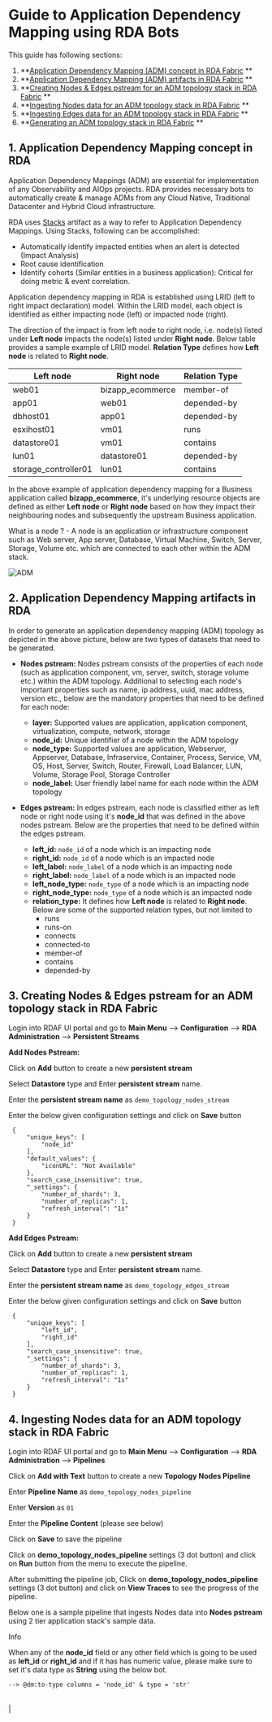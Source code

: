  



# Guide to Application Dependency Mapping using RDA Bots

This guide has following sections:

1.  **[Application Dependency Mapping (ADM) concept in RDA Fabric](#section_1)
    **
2.  **[Application Dependency Mapping (ADM) artifacts in RDA Fabric](#section_2)
    **
3.  **[Creating Nodes & Edges pstream for an ADM topology stack in RDA Fabric](#section_3)
    **
4.  **[Ingesting Nodes data for an ADM topology stack in RDA Fabric](#section_4)
    **
5.  **[Ingesting Edges data for an ADM topology stack in RDA Fabric](#section_5)
    **
6.  **[Generating an ADM topology stack in RDA Fabric](#section_6)
    **

## 1\. Application Dependency Mapping concept in RDA

Application Dependency Mappings (ADM) are essential for implementation of any Observability and AIOps projects. RDA provides necessary bots to automatically create & manage ADMs from any Cloud Native, Traditional Datacenter and Hybrid Cloud infrastructure.

RDA uses [Stacks](/beginners_guide/data_at_rest/#3-application-dependency-mappings-stacks)
 artifact as a way to refer to Application Dependency Mappings. Using Stacks, following can be accomplished:

*   Automatically identify impacted entities when an alert is detected (Impact Analysis)
*   Root cause identification
*   Identify cohorts (Similar entities in a business application): Critical for doing metric & event correlation.

Application dependency mapping in RDA is established using LRID (left to right impact declaration) model. Within the LRID model, each object is identified as either impacting node (left) or impacted node (right).

The direction of the impact is from left node to right node, i.e. node(s) listed under **Left node** impacts the node(s) listed under **Right node**. Below table provides a sample example of LRID model. **Relation Type** defines how **Left node** is related to **Right node**.

| Left node | Right node | Relation Type |
| --- | --- | --- |
| web01 | bizapp\_ecommerce | member-of |
| app01 | web01 | depended-by |
| dbhost01 | app01 | depended-by |
| esxihost01 | vm01 | runs |
| datastore01 | vm01 | contains |
| lun01 | datastore01 | depended-by |
| storage\_controller01 | lun01 | contains |

In the above example of application dependency mapping for a Business application called **bizapp\_ecommerce**, it's underlying resource objects are defined as either **Left node** or **Right node** based on how they impact their neighbouring nodes and subsequently the upstream Business application.

What is a node ? - A node is an application or infrastructure component such as Web server, App server, Database, Virtual Machine, Switch, Server, Storage, Volume etc. which are connected to each other within the ADM stack.

![ADM](https://bot-docs.cloudfabrix.io/images/guide/cfx_adm.png)

## 2\. Application Dependency Mapping artifacts in RDA

In order to generate an application dependency mapping (ADM) topology as depicted in the above picture, below are two types of datasets that need to be generated.

*   **Nodes pstream:** Nodes pstream consists of the properties of each node (such as application component, vm, server, switch, storage volume etc.) within the ADM topology. Additional to selecting each node's important properties such as name, ip address, uuid, mac address, version etc., below are the mandatory properties that need to be defined for each node:
    
    *   **layer:** Supported values are application, application component, virtualization, compute, network, storage
    *   **node\_id:** Unique identifier of a node within the ADM topology
    *   **node\_type:** Supported values are application, Webserver, Appserver, Database, Infraservice, Container, Process, Service, VM, OS, Host, Server, Switch, Router, Firewall, Load Balancer, LUN, Volume, Storage Pool, Storage Controller
    *   **node\_label:** User friendly label name for each node within the ADM topology
*   **Edges pstream:** In edges pstream, each node is classified either as left node or right node using it's **node\_id** that was defined in the above nodes pstream. Below are the properties that need to be defined within the edges pstream.
    
    *   **left\_id:** `node_id` of a node which is an impacting node
    *   **right\_id:** `node_id` of a node which is an impacted node
    *   **left\_label:** `node_label` of a node which is an impacting node
    *   **right\_label:** `node_label` of a node which is an impacted node
    *   **left\_node\_type:** `node_type` of a node which is an impacting node
    *   **right\_node\_type:** `node_type` of a node which is an impacted node
    *   **relation\_type:** It defines how **Left node** is related to **Right node**. Below are some of the supported relation types, but not limited to
        *   runs
        *   runs-on
        *   connects
        *   connected-to
        *   member-of
        *   contains
        *   depended-by

## 3\. Creating Nodes & Edges pstream for an ADM topology stack in RDA Fabric

Login into RDAF UI portal and go to **Main Menu** --> **Configuration** --> **RDA Administration** --> **Persistent Streams**

**Add Nodes Pstream:**

Click on **Add** button to create a new **persistent stream**

Select **Datastore** type and Enter **persistent stream** name.

Enter the **persistent stream name** as `demo_topology_nodes_stream`

Enter the below given configuration settings and click on **Save** button
```
 { 
     "unique_keys": [ 
         "node_id" 
     ], 
     "default_values": { 
         "iconURL": "Not Available" 
     }, 
     "search_case_insensitive": true, 
     "_settings": { 
         "number_of_shards": 3, 
         "number_of_replicas": 1, 
         "refresh_interval": "1s" 
     } 
 }

```

**Add Edges Pstream:**

Click on **Add** button to create a new **persistent stream**

Select **Datastore** type and Enter **persistent stream** name.

Enter the **persistent stream name** as `demo_topology_edges_stream`

Enter the below given configuration settings and click on **Save** button
```
 { 
     "unique_keys": [ 
         "left_id", 
         "right_id" 
     ], 
     "search_case_insensitive": true, 
     "_settings": { 
         "number_of_shards": 3, 
         "number_of_replicas": 1, 
         "refresh_interval": "1s" 
     } 
 }

```

## 4\. Ingesting Nodes data for an ADM topology stack in RDA Fabric

Login into RDAF UI portal and go to **Main Menu** --> **Configuration** --> **RDA Administration** --> **Pipelines**

Click on **Add with Text** button to create a new **Topology Nodes Pipeline**

Enter **Pipeline Name** as `demo_topology_nodes_pipeline`

Enter **Version** as `01`

Enter the **Pipeline Content** (please see below)

Click on **Save** to save the pipeline

Click on **demo\_topology\_nodes\_pipeline** settings (3 dot button) and click on **Run** button from the menu to execute the pipeline.

After submitting the pipeline job, Click on **demo\_topology\_nodes\_pipeline** settings (3 dot button) and click on **View Traces** to see the progress of the pipeline.

Below one is a sample pipeline that ingests Nodes data into **Nodes pstream** using 2 tier application stack's sample data.

Info

When any of the **node\_id** field or any other field which is going to be used as **left\_id** or **right\_id** and if it has has numeric value, please make sure to set it's data type as **String** using the below bot.


```
--> @dm:to-type columns = 'node_id' & type = 'str'
```

|     |     |
| --- | --- |
| 
<br>  
<br>  
<br>  
<br>  
<br>  
<br>  
<br>  
<br>  
<br> 
<br> 
<br> 
<br> 
<br> 
<br> 
<br> 
<br> 
<br> 
<br> 
<br> 
<br> 
<br> 
<br> 
<br> 
<br> 
<br> 
<br> 
<br> 
<br> 
<br> 
<br> 
<br> 
<br> 
<br> 
<br> 
<br> 
<br> 
<br> 
<br> 
<br> 
<br> 
<br> 
<br> 
<br> 
<br> 
<br> 
<br> 
<br> 
<br> 
<br> 
<br> 
<br> 
<br> 
<br> 
<br> 
<br> 
<br> 
<br> 
<br> 
<br> 
<br> 
<br> 
<br> 
<br> 
<br> 
<br> 
<br> 
<br> 
<br> 
<br> 
<br> 
<br> 
<br> 
<br> 
<br> 
<br> 
<br> 
<br> 
<br> 
<br> 
<br> 
<br> 
<br> 
<br> 
<br> 
<br> 
<br> 
<br> 
<br> 
<br> 
<br> 
<br> 
<br> 
<br> 
<br> 
<br> 
<br> 
<br> 
<br> 
<br>
<br>
<br>
<br>
<br>
<br>
<br>
<br>
<br>
<br>
<br>
<br>
<br>
<br>
<br>
<br>
<br>
<br>
<br>
<br>
<br>
<br>
<br>
<br>
<br>
<br>
<br>
<br>
<br>
<br>
<br>
<br>
<br>
<br>
<br>
<br>
<br>
<br>
<br>
<br>
<br>
<br>
<br>
<br>
<br>
<br>
<br>
<br>
<br>
<br>
<br>
<br>
<br>
<br>
<br>
<br>
<br>
<br>
<br>
<br>
<br>
<br>
<br>
<br>
<br>
<br>
<br>
<br>
<br>
<br>
<br>
<br>
<br>
<br>
<br>
<br>
<br>
<br>
<br>
<br>
<br>
<br>
<br>
<br>
<br>
<br>
<br>
<br>
<br>
<br>
<br>
<br>
<br>
<br>
<br>
<br>
<br>
<br>
<br>
<br>
<br>
<br>
<br>
<br>
<br>
<br>
<br>
<br>
<br>
<br>
<br>
<br>
<br>
<br>
<br>
<br>
<br>
<br>
<br>
<br>
<br>
<br>
<br>
<br>
<br>
<br>
<br>
<br>
<br>
<br>
<br>
<br>
<br>
<br>
<br>
<br>
<br>
<br>
<br>
<br>
<br>
 | `## A Sample RDA pipeline to create ADM nodes and writes into Nodes pstream using the demo data ## The Demo data was generated from an APM tool which has the inventory data of one or more Business applications, ## Web/App services, Database services etc. ## Step-1: ## Load the business application dataset and define each business application node's properties. ## Start a new block in the pipeline @c:new-block     ## Load the demo business application dataset     --> @files:loadfile             filename = 'https://bot-docs.cloudfabrix.io/data/datasets/demo_adm_biz_application_dataset.csv'     ## Filter stale applications if there are any     --> *dm:filter app_name does not contain 'Petclinic'     ## Add a new field called 'layer' and define it as 'Application'     --> @dm:eval             layer = "'Application'"     ## Add a new field called 'node_type' and define it as 'Application'     --> @dm:eval             node_type = "'Application'"     ## Clone the field 'app_name' to 'node_label'     --> @dm:map             from = 'app_name' & to = 'node_label'     ## Clone the field 'app_id' to 'node_id'     --> @dm:map             from = 'app_id' & to = 'node_id'     ## Set the app_id & node_id columns / field's data type as String     --> @dm:to-type columns = 'app_id,node_id' & type = 'str'     ## Save the business application nodes data as a temporary in-memory dataset for further use within this pipeline     --> @dm:save             name = 'temp-biz_application_nodes'     ## Write to Topology Nodes Pstream     --> @rn:write-stream name = 'demo_topology_nodes_stream' ## Step-2: ## Load the database services dataset and define each database service's node properties. ## Start a new block in the pipeline --> @c:new-block     ## Load the demo database service connections dataset     --> @files:loadfile             filename = 'https://bot-docs.cloudfabrix.io/data/datasets/demo_adm_apps_to_db_conn_dataset.csv'     ## Filter the records from 'exitPointType' field if it contains DB and JDBC values, remove any stale application connections and get the required fields     --> *dm:filter             exitPointType contains 'DB\|JDBC' &             app_name does not contain 'Petclinic'             get HOST,app_name     ## Remove the duplicate records using HOST field     --> @dm:dedup             columns = 'HOST'     ## Save the database service connections data as a temporary in-memory dataset for further use within this pipeline     --> @dm:save             name = 'temp-db_backend_connections' ## Start a new block in the pipeline --> @c:new-block     ## Load the demo database servers dataset     --> @files:loadfile             filename = 'https://bot-docs.cloudfabrix.io/data/datasets/demo_adm_db_server_nodes_dataset.csv'     ## Filter the records that contain any stale DB services and get the required fields and rename them     --> *dm:filter name does not contain 'linux-petclinic-db01'             get host as 'db_dns_name',ipAddress as 'db_ip_address',name as 'db_hostname',id as 'db_id'     ## Set the db_id column / field's data type as String     --> @dm:to-type columns = 'db_id' & type = 'str'     ## Remove the duplicate records using db_ip_address field     --> @dm:dedup             columns = 'db_ip_address'     ## Save the database servers data as a temporary in-memory dataset for further use within this pipeline     --> @dm:save             name = 'temp-db_servers' ## Start a new block in the pipeline --> @c:new-block     ## Reload the saved in-memory dataset 'temp-db_servers'     --> @dm:recall             name = 'temp-db_servers'     ## Enrich the DB server dataset with DB service connections dataset and add the app_name field     --> @dm:enrich             dict = 'temp-db_backend_connections' &             src_key_cols = 'db_ip_address' &             dict_key_cols = 'HOST' &             enrich_cols = 'app_name'     ## Remove/Exclude a field called HOST     --> @dm:selectcolumns             exclude = '^HOST$'     ## Add a new field called 'layer' and define it as 'Application Component'     --> @dm:eval             layer = "'Application Component'"     ## Add a new field called 'node_type' and define it as 'Database'     --> @dm:eval             node_type = "'Database'"     ## Rename the field 'db_id' as 'node_id'     --> @dm:rename-columns             node_id = 'db_id'     ## Derive database node's 'node_label' field from other fields 'db_hostname' & 'node_type'     --> @dm:map             from = 'db_hostname' &             to = 'node_label'     ## Enrich the database node's dataset with business application's node_id     --> @dm:enrich             dict = 'temp-biz_application_nodes' &             src_key_cols = 'app_name' &             dict_key_cols = 'app_name' &             enrich_cols = 'app_id' &             enrich_cols_as = 'biz_app_id'     ## Set the biz_app_id column / field's data type as String     --> @dm:to-type columns = 'biz_app_id' & type = 'str'     ## Save the database nodes data as a temporary in-memory dataset for further use within this pipeline     --> @dm:save             name = 'temp-application_database_nodes'     ## Write to Topology Nodes Pstream     --> @rn:write-stream name = 'demo_topology_nodes_stream' ## Step-3: ## Load the applications (web/app server) dataset and define each application service's node properties. ## Start a new block in the pipeline --> @c:new-block     ## Load the demo applications (web/app server) dataset     --> @files:loadfile             filename = 'https://bot-docs.cloudfabrix.io/data/datasets/demo_adm_application_nodes_dataset.csv'     ## Filter the records from 'ipAddress' field if it has a special character and a private IP address,     ## remove any stale application services and get few required fields and rename them     --> *dm:filter             ipAddress does not contain ':' &             ipAddress does not contain '172.17.0.1' &             ipAddress does not contain '192.168.115' &             app_name does not contain 'Petclinic'             get name as 'app_hostname',             tierName as 'app_tier',             ipAddress as 'app_ip_address',             app_name as 'app_web_name',             id as 'app_web_id'     ## Set the app_web_id column / field's data type as String     --> @dm:to-type columns = 'app_web_id' & type = 'str'     ## Filter the application nodes that are Web server applications     --> *dm:filter             app_tier = 'Web'     ## Add a new field called 'layer' and define it as 'Application Component'     --> @dm:eval             layer = "'Application Component'"     ## Add a new field called 'node_type' and define it as 'Webserver'     --> @dm:eval             node_type = "'Webserver'"     ## Rename the field 'app_id' as 'node_id'     --> @dm:rename-columns             node_id = 'app_web_id'     ## Derive application service's 'node_label' field from other fields 'app_name' & 'node_type'     --> @dm:map             from = 'app_web_name,node_type' &             to = 'node_label' &             func = 'join' &             sep = '_'     ## Enrich the application service node's dataset with business application's node_id     --> @dm:enrich             dict = 'temp-biz_application_nodes' &             src_key_cols = 'app_web_name' &             dict_key_cols = 'app_name' &             enrich_cols = 'app_id' &             enrich_cols_as = 'biz_app_id'     ## Rename the app_name field     --> @dm:rename-columns biz_app_name = 'app_name'     ## Set the biz_app_id column / field's data type as String     --> @dm:to-type columns = 'biz_app_id' & type = 'str'     ## Remove/Exclude a field called app_name & app_web_name     --> @dm:selectcolumns             exclude = '^app_name$\|^app_web_name$'     ## Enrich the application service node's dataset with database service's node_id and DB Hostname     --> @dm:enrich             dict = 'temp-application_database_nodes' &             src_key_cols = 'biz_app_id' &             dict_key_cols = 'biz_app_id' &             enrich_cols = 'node_id,db_hostname' &             enrich_cols_as = 'db_node_id,db_hostname'     ## Set the db_node_id column / field's data type as String     --> @dm:to-type columns = 'db_node_id' & type = 'str'     ## Save the application web/app service nodes data as a temporary in-memory dataset for further use within this pipeline     --> @dm:save             name = 'temp-application_web_service_nodes'     ## Write to Topology Nodes Pstream     --> @rn:write-stream name = 'demo_topology_nodes_stream' ## Step-4: ## Concatenate all of the nodes of Business application, Web/App services and Database services ## Start a new block in the pipeline --> @c:new-block     ## Use the below bot to combine all of node datasets that were created above     --> @dm:concat names = '^temp-biz_application_nodes$\|^temp-application_database_nodes$\|^temp-application_web_service_nodes$'     ## Set the node_id column / field's data type as String     --> @dm:to-type columns = 'node_id' & type = 'str'     ## Save the combined nodes as ADM nodes dataset     --> @dm:save name = 'rda_adm_biz_app_db_nodes_databaset'` |

## 5\. Ingesting Edges data for an ADM topology stack in RDA Fabric

Login into RDAF UI portal and go to **Main Menu** --> **Configuration** --> **RDA Administration** --> **Pipelines**

Click on **Add with Text** button to create a new **Topology Edges Pipeline**

Enter **Pipeline Name** as `demo_topology_edges_pipeline`

Enter **Version** as `01`

Enter the **Pipeline Content** (please see below)

Click on **Save** to save the pipeline

Click on **demo\_topology\_edges\_pipeline** settings (3 dot button) and click on **Run** button from the menu to execute the pipeline.

After submitting the pipeline job, Click on **demo\_topology\_edges\_pipeline** settings (3 dot button) and click on **View Traces** to see the progress of the pipeline.

Below one is a sample pipeline that ingests Nodes data into **Nodes pstream** using 2 tier application stack's sample data.

Below one is a sample pipeline that ingests Edges data into **Edges pstream** using 2 tier application stack's sample data.

|     |     |
| --- | --- |
| 
<br>  
<br>  
<br>  
<br>  
<br>  
<br>  
<br>  
<br>  
<br> 
<br> 
<br> 
<br> 
<br> 
<br> 
<br> 
<br> 
<br> 
<br> 
<br> 
<br> 
<br> 
<br> 
<br> 
<br> 
<br> 
<br> 
<br> 
<br> 
<br> 
<br> 
<br> 
<br> 
<br> 
<br> 
<br> 
<br> 
<br> 
<br> 
<br> 
<br> 
<br> 
<br> 
<br> 
<br> 
<br> 
<br> 
<br> 
<br> 
<br> 
<br> 
<br> 
<br> 
<br> 
<br> 
<br> 
<br> 
<br> 
<br> 
<br> 
<br> 
<br> 
<br> 
<br> 
<br> 
<br> 
<br> 
<br> 
<br> 
<br> 
<br> 
<br> 
<br> 
<br> 
<br> 
<br> 
<br> 
<br> 
<br> 
<br> 
<br> 
<br> 
<br> 
<br> 
<br> 
<br> 
<br> 
<br> 
<br> 
<br> 
<br> 
<br> 
<br> 
<br> 
<br> 
<br> 
<br> 
<br> 
<br> 
<br>
<br>
<br>
<br>
<br>
<br>
<br>
<br>
<br>
<br>
<br>
<br>
<br>
<br>
<br>
<br>
<br>
<br>
<br>
<br>
<br>
<br>
<br>
<br>
<br>
<br>
<br>
<br>
<br>
 | `## A Sample RDA pipeline to create ADM edges and writes into Edges pstream using the demo data ## The Demo data was generated from an APM tool which has the inventory data of one or more Business applications, ## Web/App services, Database services etc. ## 'Nodes pstream' that was generated will be used as input for populating the 'Edges pstream' ## Step-1: ## Load the 'Nodes dataset' and establish relationship between Web/App, DB and Biz application nodes ## Start a new block in the pipeline --> @c:new-block     ## Reload the 'Nodes dataset'     --> @dm:recall              name = 'rda_adm_biz_app_db_nodes_databaset'     ## Define relationship between Web/App and Biz application nodes     ## Here, Web/App node is going to be classified as impacting node (Left node) and      ## Biz application node is going to be classified as impacted node (Right node)     ## Filter the Web/App nodes     --> *dm:filter node_type = 'Webserver'             get node_id as 'left_id',             node_label as 'left_label',             node_type as 'left_node_type',             biz_app_id as 'right_id',             biz_app_name as 'right_label'     ## Define right_node_type field     --> @dm:eval right_node_type = "'Application'"     ## Add relationship type between Web/App and Biz application nodes     --> @dm:eval              relation_type = "'member-of'"     ## Save it as in-memory dataset for further use with in the pipeline     --> @dm:save             name = 'temp-web_biz_app_relationship'     ## Define relationship between Database and Biz application nodes     ## Here, Database node is going to be classified as impacting node (Left node) and      ## Biz application node is going to be classified as impacted node (Right node)     ## Reload the 'Nodes dataset'     --> @dm:recall              name = 'rda_adm_biz_app_db_nodes_databaset'     ## Filter the Database nodes     --> *dm:filter node_type = 'Database'             get node_id as 'left_id',             node_label as 'left_label',             node_type as 'left_node_type',             biz_app_id as 'right_id',             app_name as 'right_label'     ## Define right_node_type field     --> @dm:eval right_node_type = "'Application'"     ## Add relationship type between Database and Biz application nodes     --> @dm:eval              relation_type = "'member-of'"     ## Save it as in-memory dataset for further use with in the pipeline     --> @dm:save             name = 'temp-db_biz_app_relationship'     ## Define relationship between Web/App and Database nodes     ## Here, Database node is going to be classified as impacting node (Left node) and      ## Web/App node is going to be classified as impacted node (Right node)     ## Reload the 'Nodes dataset'     --> @dm:recall              name = 'rda_adm_biz_app_db_nodes_databaset'     ## Filter the Database nodes     --> *dm:filter node_type = 'Webserver'             get node_id as 'right_id',             node_label as 'right_label',             node_type as 'right_node_type',             db_node_id as 'left_id',             db_hostname as 'left_label'     ## Define left_node_type field     --> @dm:eval left_node_type = "'Database'"     ## Add relationship type between Database and Biz application nodes     --> @dm:eval              relation_type = "'connected-by'"     ## Save it as in-memory dataset for further use with in the pipeline     --> @dm:save             name = 'temp-webapp_db_relationship' ## Step-2: ## Concatenate all of the Edge (relationships) datasets of Business application, Web/App services and Database services ## Start a new block in the pipeline --> @c:new-block     ## Use the below bot to combine all of edge (relationships) datasets that were created above     --> @dm:concat names = '^temp-web_biz_app_relationship$\|^temp-db_biz_app_relationship$\|^temp-webapp_db_relationship$'     ## Set the lef_id,right_id columns / field's data type as String     --> @dm:to-type columns = 'left_id,right_id' & type = 'str'     ## Remove any trailing whitespaces for left_id     --> @dm:map attr = 'left_id' & func = 'strip'     ## Remove any trailing whitespaces for right_id     --> @dm:map attr = 'right_id' & func = 'strip'     ## Filter out if Left Node and Right Nodes are same     --> *dm:filter left_id != right_id     ## Filter out if Left Node's Label is empty     --> *dm:filter left_label is not empty     ## Filter out if Right Node's Label is empty     --> *dm:filter right_label is not empty     ## Remove Duplicate records of left_id & right_id together     --> @dm:dedup columns = 'left_id,right_id'     ## Filter selective fields and write to Topology Edges Pstream     --> *dm:filter * get left_label,left_id,left_node_type,relation_type,right_id,right_label,right_node_type     ## Write to Topology Edges Pstream     --> @rn:write-stream name = 'demo_topology_edges_stream'` |

## 5\. Generating an ADM topology stack in RDA Fabric

Login into RDAF UI portal and go to **Main Menu** --> **Configuration** --> **RDA Administration** --> **Stacks**

Click on **Add Stack** button to create a new **Topology Stack**

Enter the Stack Name as as **demo\_app\_topology**

Enter the Description as **Demo Application Topology**

Select the Stack Type as **Dynamic**

Enter the below configuration settings for the stack using **Nodes pstream** and **Edges pstream** and Click on **Save** button.
```
 { 
     "name": "demo_app_topology", 
     "description": "Demo Application Topology", 
     "saved_time": "2023-11-16T19:28:26.628904", 
     "is_dynamic": true, 
     "hierarchical": true, 
     "dynamic_nodes": { 
         "stream": "demo_topology_nodes_stream", 
         "query": "timestamp is after -90d", 
         "limit": 0, 
         "sorting": null 
     }, 
     "dynamic_relationships": { 
         "stream": "demo_topology_edges_stream", 
         "query": "timestamp is after -90d", 
         "limit": 0, 
         "sorting": null 
     } 
 }

```

To see the final ADM topology stack, click on the **demo\_app\_topology** stack name which was created or click on the **View Topology** from the action buttons.

![ADM](https://bot-docs.cloudfabrix.io/images/guide/cfx_adm_sample_stack2.png)

Was this page helpful?

Thanks for your feedback!

Thanks for your feedback!